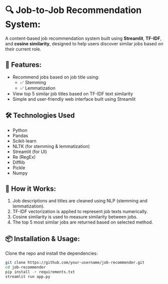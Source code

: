 # 🔍 Job-to-Job Recommendation System:
A content-based job recommendation system built using **Streamlit**, **TF-IDF**, and **cosine similarity**, designed to help users discover similar jobs based on their current role.

## 🚀 Features:
- Recommend jobs based on job title using:
  - ✅ Stemming
  - ✅ Lemmatization
- View top 5 similar job titles based on TF-IDF text similarity
- Simple and user-friendly web interface built using Streamlit

## 🛠️ Technologies Used
- Python
- Pandas
- Scikit-learn
- NLTK (for stemming & lemmatization)
- Streamlit (for UI)
- Re (RegEx)
- Difflib
- Pickle
- Numpy

## 🧠 How it Works:
1. Job descriptions and titles are cleaned using NLP (stemming and lemmatization).
2. TF-IDF vectorization is applied to represent job texts numerically.
3. Cosine similarity is used to measure similarity between jobs.
4. The top 5 most similar jobs are returned based on selected method.

## 📦 Installation & Usage:
Clone the repo and install the dependencies:

```bash
git clone https://github.com/your-username/job-recommender.git
cd job-recommender
pip install -r requirements.txt
streamlit run app.py
